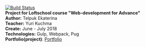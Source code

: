 [![Build Status](https://travis-ci.org/KatsiarynaTsialpuk/Portfolio.svg?branch=develop)](https://travis-ci.org/KatsiarynaTsialpuk/Portfolio)<br>
<b>Project for Loftschool course "Web-development for Advance"</b><br>
<b>Author:</b> Telpuk Ekaterina<br>
<b>Teacher:</b> Yuri Kuchma<br>
<b>Create:</b> June - July 2018<br>
<b>Technologies:</b> Gulp, Webpack, Pug<br>
<b>Portfolio(project)</b>: [Portfolio](https://katsiarynatsialpuk.github.io/Portfolio/)
